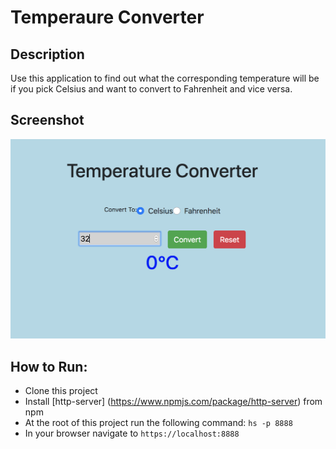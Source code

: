 # Temperaure Converter

## Description
 
Use this application to find out what the corresponding temperature will be if you pick Celsius and want to convert to Fahrenheit and vice versa.

## Screenshot
![](https://raw.githubusercontent.com/rarceneaux/temperature-converter/master/screenshots/temp-converter.png)
 
 
## How to Run:
  * Clone this project
  * Install [http-server] (https://www.npmjs.com/package/http-server) from npm
  * At the root of this project run the following command: `hs -p 8888`
  * In your browser navigate to `https://localhost:8888`